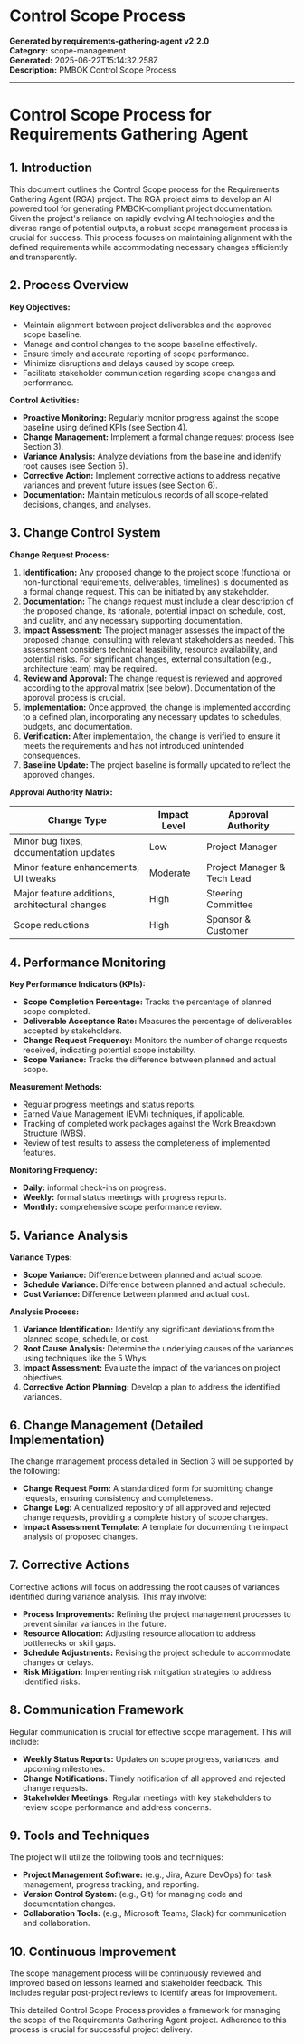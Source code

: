 # Control Scope Process

**Generated by requirements-gathering-agent v2.2.0**  
**Category:** scope-management  
**Generated:** 2025-06-22T15:14:32.258Z  
**Description:** PMBOK Control Scope Process

---

# Control Scope Process for Requirements Gathering Agent

## 1. Introduction

This document outlines the Control Scope process for the Requirements Gathering Agent (RGA) project.  The RGA project aims to develop an AI-powered tool for generating PMBOK-compliant project documentation.  Given the project's reliance on rapidly evolving AI technologies and the diverse range of potential outputs, a robust scope management process is crucial for success.  This process focuses on maintaining alignment with the defined requirements while accommodating necessary changes efficiently and transparently.

## 2. Process Overview

**Key Objectives:**

* Maintain alignment between project deliverables and the approved scope baseline.
* Manage and control changes to the scope baseline effectively.
* Ensure timely and accurate reporting of scope performance.
* Minimize disruptions and delays caused by scope creep.
* Facilitate stakeholder communication regarding scope changes and performance.

**Control Activities:**

* **Proactive Monitoring:** Regularly monitor progress against the scope baseline using defined KPIs (see Section 4).
* **Change Management:** Implement a formal change request process (see Section 3).
* **Variance Analysis:** Analyze deviations from the baseline and identify root causes (see Section 5).
* **Corrective Action:** Implement corrective actions to address negative variances and prevent future issues (see Section 6).
* **Documentation:** Maintain meticulous records of all scope-related decisions, changes, and analyses.


## 3. Change Control System

**Change Request Process:**

1. **Identification:** Any proposed change to the project scope (functional or non-functional requirements, deliverables, timelines) is documented as a formal change request.  This can be initiated by any stakeholder.
2. **Documentation:** The change request must include a clear description of the proposed change, its rationale, potential impact on schedule, cost, and quality, and any necessary supporting documentation.
3. **Impact Assessment:** The project manager assesses the impact of the proposed change, consulting with relevant stakeholders as needed.  This assessment considers technical feasibility, resource availability, and potential risks.  For significant changes, external consultation (e.g., architecture team) may be required.
4. **Review and Approval:** The change request is reviewed and approved according to the approval matrix (see below).  Documentation of the approval process is crucial.
5. **Implementation:** Once approved, the change is implemented according to a defined plan, incorporating any necessary updates to schedules, budgets, and documentation.
6. **Verification:** After implementation, the change is verified to ensure it meets the requirements and has not introduced unintended consequences.
7. **Baseline Update:** The project baseline is formally updated to reflect the approved changes.


**Approval Authority Matrix:**

| Change Type                      | Impact Level | Approval Authority           |
|----------------------------------|---------------|------------------------------|
| Minor bug fixes, documentation updates | Low            | Project Manager              |
| Minor feature enhancements, UI tweaks | Moderate       | Project Manager & Tech Lead |
| Major feature additions, architectural changes | High           | Steering Committee           |
| Scope reductions                  | High           | Sponsor & Customer           |


## 4. Performance Monitoring

**Key Performance Indicators (KPIs):**

* **Scope Completion Percentage:** Tracks the percentage of planned scope completed.
* **Deliverable Acceptance Rate:** Measures the percentage of deliverables accepted by stakeholders.
* **Change Request Frequency:** Monitors the number of change requests received, indicating potential scope instability.
* **Scope Variance:** Tracks the difference between planned and actual scope.


**Measurement Methods:**

* Regular progress meetings and status reports.
* Earned Value Management (EVM) techniques, if applicable.
* Tracking of completed work packages against the Work Breakdown Structure (WBS).
* Review of test results to assess the completeness of implemented features.


**Monitoring Frequency:**

* **Daily:** informal check-ins on progress.
* **Weekly:** formal status meetings with progress reports.
* **Monthly:** comprehensive scope performance review.


## 5. Variance Analysis

**Variance Types:**

* **Scope Variance:** Difference between planned and actual scope.
* **Schedule Variance:** Difference between planned and actual schedule.
* **Cost Variance:** Difference between planned and actual cost.


**Analysis Process:**

1. **Variance Identification:** Identify any significant deviations from the planned scope, schedule, or cost.
2. **Root Cause Analysis:** Determine the underlying causes of the variances using techniques like the 5 Whys.
3. **Impact Assessment:** Evaluate the impact of the variances on project objectives.
4. **Corrective Action Planning:** Develop a plan to address the identified variances.


## 6. Change Management (Detailed Implementation)

The change management process detailed in Section 3 will be supported by the following:

* **Change Request Form:** A standardized form for submitting change requests, ensuring consistency and completeness.
* **Change Log:** A centralized repository of all approved and rejected change requests, providing a complete history of scope changes.
* **Impact Assessment Template:** A template for documenting the impact analysis of proposed changes.


## 7. Corrective Actions

Corrective actions will focus on addressing the root causes of variances identified during variance analysis.  This may involve:

* **Process Improvements:** Refining the project management processes to prevent similar variances in the future.
* **Resource Allocation:** Adjusting resource allocation to address bottlenecks or skill gaps.
* **Schedule Adjustments:** Revising the project schedule to accommodate changes or delays.
* **Risk Mitigation:** Implementing risk mitigation strategies to address identified risks.


## 8. Communication Framework

Regular communication is crucial for effective scope management. This will include:

* **Weekly Status Reports:**  Updates on scope progress, variances, and upcoming milestones.
* **Change Notifications:** Timely notification of all approved and rejected change requests.
* **Stakeholder Meetings:** Regular meetings with key stakeholders to review scope performance and address concerns.


## 9. Tools and Techniques

The project will utilize the following tools and techniques:

* **Project Management Software:**  (e.g., Jira, Azure DevOps) for task management, progress tracking, and reporting.
* **Version Control System:** (e.g., Git) for managing code and documentation changes.
* **Collaboration Tools:** (e.g., Microsoft Teams, Slack) for communication and collaboration.


## 10. Continuous Improvement

The scope management process will be continuously reviewed and improved based on lessons learned and stakeholder feedback.  This includes regular post-project reviews to identify areas for improvement.


This detailed Control Scope Process provides a framework for managing the scope of the Requirements Gathering Agent project.  Adherence to this process is crucial for successful project delivery.
